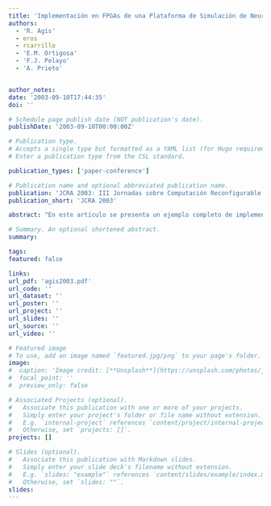 ```yaml
---
title: 'Implementación en FPGAs de una Plataforma de Simulación de Neuronas de Pulsos'
authors:
  - 'R. Agís'
  - eros
  - rcarrillo
  - 'E.M. Ortigosa'
  - 'F.J. Pelayo'
  - 'A. Prieto'


author_notes:
date: '2003-09-10T17:44:35'
doi: ''

# Schedule page publish date (NOT publication's date).
publishDate: '2003-09-10T00:00:00Z'

# Publication type.
# Accepts a single type but formatted as a YAML list (for Hugo requirements).
# Enter a publication type from the CSL standard.

publication_types: ['paper-conference']

# Publication name and optional abbreviated publication name.
publication: 'JCRA 2003: III Jornadas sobre Computación Reconfigurable y Aplicaciones'
publication_short: 'JCRA 2003'

abstract: "En este artículo se presenta un ejemplo completo de implementación de un núcleo paralelo de cálculo para simulación de capas de neuronas de pulsos. La implementación se ha desarrollado en plataforma de hardware reconfigurable que permite la evaluación y modificación del sistema in situ. El objetivo principal es valorar el coste de implementación de varias alternativas de diseño propuestas. El diseño presentado ha sido definido mediante un lenguaje de descripción hardware (HDL) de alto nivel (andel-C). Esto ha hecho posible la extracción de resultados esperimentales de forma fácil gracias a la versatilidad de modificación de los dispositivos reconfigurables. Este artículo también describe el esquema se simulación multiplexado para grandes redes de neuronas de pulsos. El objetivo a largo plazo es aplicar este estudio a sistema de control automatizado como robots y procesos industriales que precisan aprendizaje y coordinación de movimientos."

# Summary. An optional shortened abstract.
summary:

tags:
featured: false

links:
url_pdf: 'agis2003.pdf'
url_code: ''
url_dataset: ''
url_poster: ''
url_project: ''
url_slides: ''
url_source: ''
url_video: ''

# Featured image
# To use, add an image named `featured.jpg/png` to your page's folder.
image:
#  caption: 'Image credit: [**Unsplash**](https://unsplash.com/photos/jdD8gXaTZsc)'
#  focal_point: ''
#  preview_only: false

# Associated Projects (optional).
#   Associate this publication with one or more of your projects.
#   Simply enter your project's folder or file name without extension.
#   E.g. `internal-project` references `content/project/internal-project/index.md`.
#   Otherwise, set `projects: []`.
projects: []

# Slides (optional).
#   Associate this publication with Markdown slides.
#   Simply enter your slide deck's filename without extension.
#   E.g. `slides: "example"` references `content/slides/example/index.md`.
#   Otherwise, set `slides: ""`.
slides:
---
```


